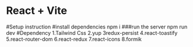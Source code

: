 # React + Vite
#Setup instruction
#install dependencies
    npm i
###run the server
    npm run dev
#Dependency
1.Tailwind Css
2.yup 
3redux-persist
4.react-toastify
5.react-router-dom
6.react-redux 
7.react-icons 
8.formik
   
